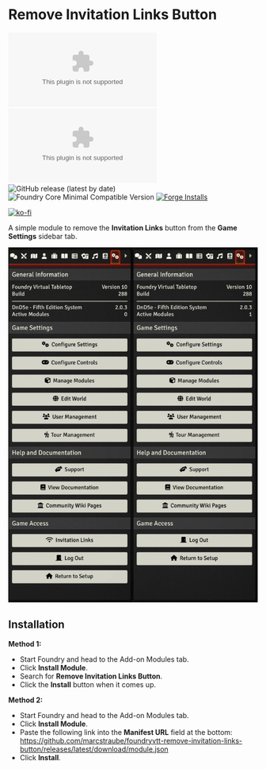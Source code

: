 # Remove Invitation Links Button

![All Releases Download Count](https://img.shields.io/github/downloads/marcstraube/foundryvtt-remove-invitation-links-button/module.zip?color=2b82fc&label=%20Downloads%20%28all%29&style=for-the-badge)
![Latest Release Download Count](https://img.shields.io/github/downloads/marcstraube/foundryvtt-remove-invitation-links-button/latest/module.zip?label=Downloads%20%28latest%20release%29&style=for-the-badge)
![GitHub release (latest by date)](https://img.shields.io/github/v/release/marcstraube/foundryvtt-remove-invitation-links-button?label=Latest%20Release&prefix=v&query=$.version&colorB=red&style=for-the-badge)
![Foundry Core Minimal Compatible Version](https://img.shields.io/badge/dynamic/json.svg?url=https%3A%2F%2Fraw.githubusercontent.com%2Fmarcstraube%2Ffoundryvtt-remove-invitation-links-button%2Fmaster%2Fmodule.json&label=Foundry%20Version&query=$.compatibility.minimum&colorB=orange&style=for-the-badge)
[![Forge Installs](https://img.shields.io/badge/dynamic/json?label=Forge%20Installs&query=package.installs&suffix=%25&url=https%3A%2F%2Fforge-vtt.com%2Fapi%2Fbazaar%2Fpackage%2Fremove-invitation-links-button&colorB=006400&style=for-the-badge)](https://forge-vtt.com/bazaar#remove-invitation-links-button)

[![ko-fi](https://ko-fi.com/img/githubbutton_sm.svg)](https://ko-fi.com/J3J1FVK91)

A simple module to remove the **Invitation Links** button from the **Game Settings** sidebar tab.

![Sample Image](images/remove-invitation-links-button.webp)

## Installation

**Method 1:**

* Start Foundry and head to the Add-on Modules tab.
* Click **Install Module**.
* Search for **Remove Invitation Links Button**.
* Click the **Install** button when it comes up.


**Method 2:**

* Start Foundry and head to the Add-on Modules tab.
* Click **Install Module**.
* Paste the following link into the **Manifest URL** field at the bottom:
  <https://github.com/marcstraube/foundryvtt-remove-invitation-links-button/releases/latest/download/module.json>
* Click **Install**.
